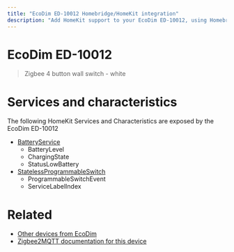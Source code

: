 ```yaml
---
title: "EcoDim ED-10012 Homebridge/HomeKit integration"
description: "Add HomeKit support to your EcoDim ED-10012, using Homebridge, Zigbee2MQTT and homebridge-z2m."
---
```

<!---
This file has been GENERATED using src/docgen/docgen.ts
DO NOT EDIT THIS FILE MANUALLY!
-->
# EcoDim ED-10012
> Zigbee 4 button wall switch - white


# Services and characteristics
The following HomeKit Services and Characteristics are exposed by
the EcoDim ED-10012

* [BatteryService](../../battery.md)
  * BatteryLevel
  * ChargingState
  * StatusLowBattery
* [StatelessProgrammableSwitch](../../action.md)
  * ProgrammableSwitchEvent
  * ServiceLabelIndex


# Related
* [Other devices from EcoDim](../index.md#ecodim)
* [Zigbee2MQTT documentation for this device](https://www.zigbee2mqtt.io/devices/ED-10012.html)